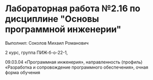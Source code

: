 # Лабораторная работа №2.16 по дисциплине "Основы программной инженерии"

Выполнил: Соколов Михаил Романович

2 курс, группа ПИЖ-б-о-22-1, 

09.03.04 «Программная инженерия», направленность (профиль) «Разработка и сопровождение программного обеспечения», очная форма обучения 
